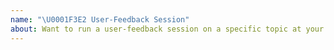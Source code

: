 ```yaml
---
name: "\U0001F3E2 User-Feedback Session"
about: Want to run a user-feedback session on a specific topic at your meetup or event? Great! Use this issue template to gather all necessary details to get the ball rolling.
---
```


<!--

First things first. This issue title should be:
NODE USER FEEDBACK SESSION - EVENT DATE - CITY - STATE - COUNTRY - TOPIC

Ie if I’m running an event on (June 21, 2019, Denver, CO United States - Migration Issues?) like this:
NODE USER FEEDBACK SESSION - June, 21, 2019 - Denver - Colorado - United States - Migration Issues

In the body of the issue, please include any other details such as links to your meetup/event

-->


